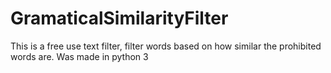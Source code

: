 # GramaticalSimilarityFilter
This is a free use text filter, filter words based on how similar the prohibited words are. Was made in python 3
